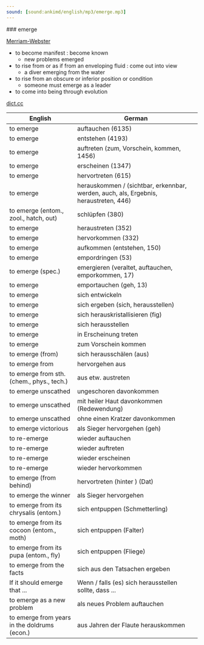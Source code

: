 ```yaml
---
sound: [sound:ankimd/english/mp3/emerge.mp3]
---
```


\### emerge

[Merriam-Webster](https://www.merriam-webster.com/dictionary/emerge)

- to become manifest : become known
    - new problems emerged
- to rise from or as if from an enveloping fluid : come out into view
    - a diver emerging from the water
- to rise from an obscure or inferior position or condition
    - someone must emerge as a leader
- to come into being through evolution

[dict.cc](https://www.dict.cc/emerge)

| English        | German       |
| -------------- | ------------ |
| to emerge | auftauchen (6135) |
| to emerge | entstehen (4193) |
| to emerge | auftreten (zum, Vorschein, kommen, 1456) |
| to emerge | erscheinen (1347) |
| to emerge | hervortreten (615) |
| to emerge | herauskommen / (sichtbar, erkennbar, werden, auch, als, Ergebnis, heraustreten, 446) |
| to emerge (entom., zool., hatch, out) | schlüpfen (380) |
| to emerge | heraustreten (352) |
| to emerge | hervorkommen (332) |
| to emerge | aufkommen (entstehen, 150) |
| to emerge | empordringen (53) |
| to emerge (spec.) | emergieren (veraltet, auftauchen, emporkommen, 17) |
| to emerge | emportauchen (geh, 13) |
| to emerge | sich entwickeln |
| to emerge | sich ergeben (sich, herausstellen) |
| to emerge | sich herauskristallisieren (fig) |
| to emerge | sich herausstellen |
| to emerge | in Erscheinung treten |
| to emerge | zum Vorschein kommen |
| to emerge (from) | sich herausschälen (aus) |
| to emerge from | hervorgehen aus |
| to emerge from sth. (chem., phys., tech.) | aus etw. austreten |
| to emerge unscathed | ungeschoren davonkommen |
| to emerge unscathed | mit heiler Haut davonkommen (Redewendung) |
| to emerge unscathed | ohne einen Kratzer davonkommen |
| to emerge victorious | als Sieger hervorgehen (geh) |
| to re-emerge | wieder auftauchen |
| to re-emerge | wieder auftreten |
| to re-emerge | wieder erscheinen |
| to re-emerge | wieder hervorkommen |
| to emerge (from behind) | hervortreten (hinter ) (Dat) |
| to emerge the winner | als Sieger hervorgehen |
| to emerge from its chrysalis (entom.) | sich entpuppen (Schmetterling) |
| to emerge from its cocoon (entom., moth) | sich entpuppen (Falter) |
| to emerge from its pupa (entom., fly) | sich entpuppen (Fliege) |
| to emerge from the facts | sich aus den Tatsachen ergeben |
| If it should emerge that ... | Wenn / falls (es) sich herausstellen sollte, dass ... |
| to emerge as a new problem | als neues Problem auftauchen |
| to emerge from years in the doldrums (econ.) | aus Jahren der Flaute herauskommen |
